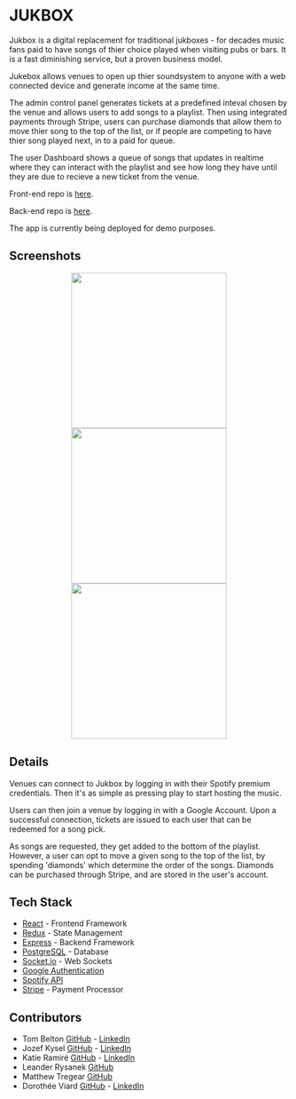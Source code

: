 # JUKBOX

Jukbox is a digital replacement for traditional jukboxes - for decades music fans paid to have songs of thier choice played when visiting pubs or bars. It is a fast diminishing service, but a proven business model.

Jukebox allows venues to open up thier soundsystem to anyone with a web connected device and generate income at the same time.

The admin control panel generates tickets at a predefined inteval chosen by the venue and allows users to add songs to a playlist. Then using integrated payments through Stripe, users can purchase diamonds that allow them to move thier song to the top of the list, or if people are competing to have thier song played next, in to a paid for queue.

The user Dashboard shows a queue of songs that updates in realtime where they can interact with the playlist and see how long they have until they are due to recieve a new ticket from the venue.

Front-end repo is [here](https://github.com/whenmoon/jukbox-fe/tree/master).

Back-end repo is [here](https://github.com/whenmoon/jukbox-be/tree/master).

The app is currently being deployed for demo purposes.

## Screenshots

<p align="center">
  
  <img src='https://lh3.googleusercontent.com/fGtlYvbQtlgEBqby4dBSWNigsQBsXVlq7j6dEFIGSItEQesbqVgRwC7sSLx16pQq6vzRrknol-wnJDH65Uyew1s68_hu0wlD2WOtoW44Z_YfyRxsWEd8ZgHeoCOiuQ7uto2iTZ4qSw0=w2400' width="280px"/>
  
<img src='https://lh3.googleusercontent.com/hKpv6YU9kP1Sdmwe8VZ5-8sod5hNE1PDB92kKHL5y1cDrdJEn_o9QvC9fgDpvZQmJaxIn6cOca-kKFKs02CNTjvAjekEqiUEdr0mkukFJK-QVfQnjbrTsoHt53NGULA-q0Ax46LYnIw=w2400' width="280px"/>

<img src='https://lh3.googleusercontent.com/aJc-MH6WxTYPh3WJ9YteZEVxghsWJVAU-oBsCTOr-9ivqFemqpF6lc069BxfFMoxNFey1g4ZkP3F4JR6V3jNw5b2jQg4q5JQNYKyI7tOyH53VR-YZXbMp26HEuIq53PB5oZIrlLj6kE=w2400' width="280px"/>
  
</p>

## Details

Venues can connect to Jukbox by logging in with their Spotify premium credentials. Then it's as simple as pressing play to 
start hosting the music.


Users can then join a venue by logging in with a Google Account. Upon a successful connection, tickets are issued to each
user that can be redeemed for a song pick. 


As songs are requested, they get added to the bottom of the playlist. However, a user can opt to move a given song to 
the top of the list, by spending 'diamonds' which determine the order of the songs. Diamonds can be purchased through
Stripe, and are stored in the user's account.


## Tech Stack

* [React](https://reactjs.org/) - Frontend Framework
* [Redux](https://redux.js.org/) - State Management
* [Express](https://expressjs.com/) - Backend Framework 
* [PostgreSQL](https://www.postgresql.org/) - Database
* [Socket.io](https://socket.io/) - Web Sockets
* [Google Authentication](https://developers.google.com/identity/protocols/OAuth2)
* [Spotify API](https://developer.spotify.com/)
* [Stripe](https://stripe.com/docs) - Payment Processor

## Contributors 
* Tom Belton [GitHub](https://github.com/whenmoon) - [LinkedIn](https://www.linkedin.com/in/tom-belton-6193a3168/)
* Jozef Kysel [GitHub](https://github.com/JozefKysel) - [LinkedIn](https://www.linkedin.com/in/jozef-kysel-382ba6182)
* Katie Ramiré [GitHub](https://github.com/kramire) - [LinkedIn](https://www.linkedin.com/in/kramire/)
* Leander Rysanek [GitHub](https://github.com/leandroviajando)
* Matthew Tregear [GitHub](https://github.com/matthewtregg)
* Dorothée Viard [GitHub](https://github.com/Do0oV) - [LinkedIn](https://www.linkedin.com/in/dorotheeviard)
